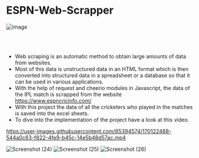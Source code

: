 # ESPN-Web-Scrapper
  
  ![image](https://user-images.githubusercontent.com/65394574/170121667-49478981-6cbf-4d10-814f-7ca05db64c3d.png)
  
  <br/><br/>


* Web scraping is an automatic method to obtain large amounts of data from websites.<br/>
* Most of this data is unstructured data in an HTML format which is then converted into structured data in a spreadsheet or a database so that it can be used in various   applications.<br/>
* With the help of request and cheerio modules in Javascript, the data of the IPL match is scrapped from the website https://www.espncricinfo.com/<br />
* With this project the data of all the cricketers who played in the matches is saved into the excel sheets.
* To dive into the implementation of the project have a look at this video. 




https://user-images.githubusercontent.com/65394574/170122488-544a0c63-f822-4fe9-b45c-14e5b48d57ac.mp4


  
![Screenshot (24)](https://user-images.githubusercontent.com/65394574/170121970-4eddcaec-5e95-4022-984d-962bd310845d.png)
![Screenshot (25)](https://user-images.githubusercontent.com/65394574/170121977-3c117d7e-05a8-4744-994e-3ae29c172cc5.png)
![Screenshot (26)](https://user-images.githubusercontent.com/65394574/170121980-5381f788-0625-4a5e-be6e-f62f9c5b6228.png)
